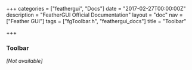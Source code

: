+++
categories = ["feathergui", "Docs"]
date = "2017-02-27T00:00:00Z"
description = "FeatherGUI Official Documentation"
layout = "doc"
nav = ["Feather GUI"]
tags = ["fgToolbar.h", "feathergui_docs"]
title = "Toolbar"

+++
### Toolbar

*[Not available]*